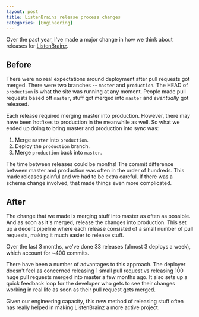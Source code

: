 ```yaml
---
layout: post
title: ListenBrainz release process changes
categories: [Engineering]
---
```


Over the past year, I've made a major change in how we think about releases for [ListenBrainz](https://listenbrainz.org).

## Before

There were no real expectations around deployment after pull requests got merged.
There were two branches -- `master` and `production`. The HEAD of `production` is
what the site was running at any moment. People made pull requests based off `master`, stuff got merged into `master`
and _eventually_ got released.

Each release required merging master into production. However, there may have been hotfixes to production in the meanwhile
as well. So what we ended up doing to bring master and production into sync was:

1. Merge `master` into `production`.
2. Deploy the `production` branch.
3. Merge `production` back into `master`.

The time between releases could be months! The commit difference between master and production
was often in the order of hundreds. This made releases painful and we had to be extra careful. If there
was a schema change involved, that made things even more complicated.

## After

The change that we made is merging stuff into master as often as possible. And as soon as it's merged, release
the changes into production. This set up a decent pipeline where each release consisted of a small number of pull requests,
making it much easier to release stuff.

Over the last 3 months, we've done 33 releases (almost 3 deploys a week), which account for ~400 commits.

There have been a number of advantages to this approach. The deployer doesn't feel as concerned releasing 1 small pull
request vs releasing 100 huge pull requests merged into master a few months ago. It also sets up a quick feedback loop
for the developer who gets to see their changes working in real life as soon as their pull request gets merged.

Given our engineering capacity, this new method of releasing stuff often has really helped in making ListenBrainz
a more active project.
